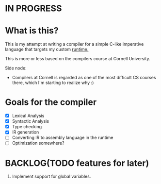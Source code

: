 # IN PROGRESS
# What is this?
This is my attempt at writing a compiler for a simple C-like imperative language that targets my custom [runtime.](https://github.com/lar9482/AssemblySimulator)

This is more or less based on the compilers course at Cornell University.

Side node:
- Compilers at Cornell is regarded as one of the most difficult CS courses there, which I'm starting to realize why :)

# Goals for the compiler
- [x] Lexical Analysis
- [x] Syntactic Analysis
- [x] Type checking
- [x] IR generation
- [ ] Converting IR to assembly language in the runtime
- [ ] Optimization somewhere?

# BACKLOG(TODO features for later)
1. Implement support for global variables.
